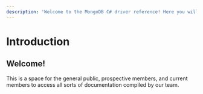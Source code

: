 ```yaml
---
description: 'Welcome to the MongoDB C# driver reference! Here you will find great samples'
---
```


# Introduction

## Welcome!

This is a space for the general public, prospective members, and current members to access all sorts of documentation compiled by our team.

